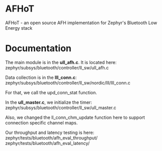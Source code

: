 # AFHoT
AFHoT - an open source AFH implementation for Zephyr's Bluetooth Low Energy stack

# Documentation
The main module is in the **ull_afh.c**. It is located here:
zephyr/subsys/bluetooth/controller/ll_sw/ull_afh.c

Data collection is in the **lll_conn.c**:
zephyr/subsys/bluetooth/controller/ll_sw/nordic/lll/lll_conn.c

For that, we call the upd_conn_stat function.

In the **ull_master.c**, we initialize the timer:
zephyr/subsys/bluetooth/controller/ll_sw/ull_master.c

Also, we changed the ll_conn_chm_update function here to support connection specific channel maps.

Our throughput and latency testing is here:
zephyr/tests/bluetooth/afh_eval_throughput/
zephyr/tests/bluetooth/afh_eval_latency/